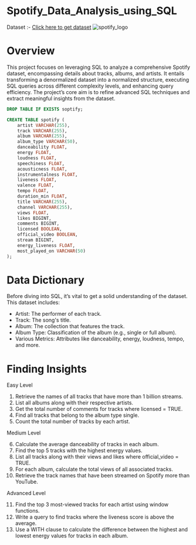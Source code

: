 # Spotify_Data_Analysis_using_SQL
Dataset :-  [Click here to get dataset](https://www.kaggle.com/datasets/sanjanchaudhari/spotify-dataset)
![spotify_logo](https://github.com/user-attachments/assets/2c1ff0c4-aa09-4640-93a3-80f7f53b3920)

# Overview
This project focuses on leveraging SQL to analyze a comprehensive Spotify dataset, encompassing details about tracks, albums, and artists. It entails transforming a denormalized dataset into a normalized structure, executing SQL queries across different complexity levels, and enhancing query efficiency. The project’s core aim is to refine advanced SQL techniques and extract meaningful insights from the dataset.

```sql
DROP TABLE IF EXISTS soptify;

CREATE TABLE spotify (
    artist VARCHAR(255),
    track VARCHAR(255),
    album VARCHAR(255),
    album_type VARCHAR(50),
    danceability FLOAT,
    energy FLOAT,
    loudness FLOAT,
    speechiness FLOAT,
    acousticness FLOAT,
    instrumentalness FLOAT,
    liveness FLOAT,
    valence FLOAT,
    tempo FLOAT,
    duration_min FLOAT,
    title VARCHAR(255),
    channel VARCHAR(255),
    views FLOAT,
    likes BIGINT,
    comments BIGINT,
    licensed BOOLEAN,
    official_video BOOLEAN,
    stream BIGINT,
    energy_liveness FLOAT,
    most_played_on VARCHAR(50)
);
```


# Data Dictionary

Before diving into SQL, it’s vital to get a solid understanding of the dataset. This dataset includes:

* Artist: The performer of each track.
* Track: The song's title.
* Album: The collection that features the track.
* Album Type: Classification of the album (e.g., single or full album).
* Various Metrics: Attributes like danceability, energy, loudness, tempo, and more.


# Finding Insights

Easy Level
1. Retrieve the names of all tracks that have more than 1 billion streams.
2. List all albums along with their respective artists.
3. Get the total number of comments for tracks where licensed = TRUE.
4. Find all tracks that belong to the album type single.
5. Count the total number of tracks by each artist.

Medium Level

6. Calculate the average danceability of tracks in each album.
7. Find the top 5 tracks with the highest energy values.
8. List all tracks along with their views and likes where official_video = TRUE.
9. For each album, calculate the total views of all associated tracks.
10. Retrieve the track names that have been streamed on Spotify more than YouTube.

Advanced Level

11. Find the top 3 most-viewed tracks for each artist using window functions.
12. Write a query to find tracks where the liveness score is above the average.
13. Use a WITH clause to calculate the difference between the highest and lowest energy values for tracks in each album.
